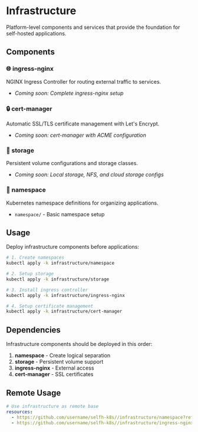 # Infrastructure

Platform-level components and services that provide the foundation for self-hosted applications.

## Components

### 🌐 ingress-nginx
NGINX Ingress Controller for routing external traffic to services.
- *Coming soon: Complete ingress-nginx setup*

### 🔒 cert-manager  
Automatic SSL/TLS certificate management with Let's Encrypt.
- *Coming soon: cert-manager with ACME configuration*

### 💾 storage
Persistent volume configurations and storage classes.
- *Coming soon: Local storage, NFS, and cloud storage configs*

### 📛 namespace
Kubernetes namespace definitions for organizing applications.
- `namespace/` - Basic namespace setup

## Usage

Deploy infrastructure components before applications:

```bash
# 1. Create namespaces
kubectl apply -k infrastructure/namespace

# 2. Setup storage
kubectl apply -k infrastructure/storage

# 3. Install ingress controller
kubectl apply -k infrastructure/ingress-nginx

# 4. Setup certificate management
kubectl apply -k infrastructure/cert-manager
```

## Dependencies

Infrastructure components should be deployed in this order:
1. **namespace** - Create logical separation
2. **storage** - Persistent volume support
3. **ingress-nginx** - External access
4. **cert-manager** - SSL certificates

## Remote Usage

```yaml
# Use infrastructure as remote base
resources:
  - https://github.com/username/selfh-k8s//infrastructure/namespace?ref=main
  - https://github.com/username/selfh-k8s//infrastructure/ingress-nginx?ref=main
```